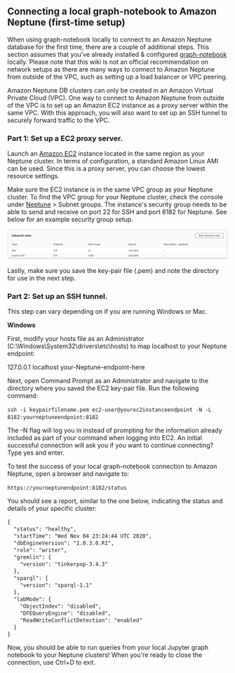 ## Connecting a local graph-notebook to Amazon Neptune (first-time setup)
When using graph-notebook locally to connect to an Amazon Neptune database for the first time, there are a couple of additional steps. This section assumes that you've already installed & configured [graph-notebook](https://github.com/aws/graph-notebook#installation) locally.  Please note that this wiki is not an official recommendation on network setups as there are many ways to connect to Amazon Neptune from outside of the VPC, such as setting up a load balancer or VPC peering.

Amazon Neptune DB clusters can only be created in an Amazon Virtual Private Cloud (VPC).  One way to connect to Amazon Neptune from outside of the VPC is to set up an Amazon EC2 instance as a proxy server within the same VPC. With this approach, you will also want to set up an SSH tunnel to securely forward traffic to the VPC. 

### Part 1: Set up a EC2 proxy server.
Launch an [Amazon EC2](https://aws.amazon.com/ec2/) instance located in the same region as your Neptune cluster. In terms of configuration, a standard Amazon Linux AMI can be used.  Since this is a proxy server, you can choose the lowest resource settings.  

Make sure the EC2 instance is in the same VPC group as your Neptune cluster. To find the VPC group for your Neptune cluster, check the console under [Neptune](https://console.aws.amazon.com/neptune/home) > Subnet groups. The instance's security group needs to be able to send and receive on port 22 for SSH and port 8182 for Neptune.  See below for an example security group setup.  

![Sample EC2 Inbound Rules](/././images/sample-ec2rules.png)

Lastly, make sure you save the key-pair file (.pem) and note the directory for use in the next step.

### Part 2: Set up an SSH tunnel.
This step can vary depending on if you are running Windows or Mac.

<b>Windows</b>

First, modify your hosts file as an Administrator (C:\Windows\System32\drivers\etc\hosts) to map localhost to your Neptune endpoint:

127.0.0.1   localhost   your-Neptune-endpoint-here

Next, open Command Prompt as an Administrator and navigate to the directory where you saved the EC2 key-pair file.  Run the following command:

`ssh -i keypairfilename.pem ec2-user@yourec2instanceendpoint -N -L 8182:yourneptuneendpoint:8182`

The -N flag will log you in instead of prompting for the information already included as part of your command when logging into EC2. An initial successful connection will ask you if you want to continue connecting? Type yes and enter.  

To test the success of your local graph-notebook connection to Amazon Neptune, open a browser and navigate to:

`https://yourneptunendpoint:8182/status` 

You should see a report, similar to the one below, indicating the status and details of your specific cluster:

```
{
  "status": "healthy",
  "startTime": "Wed Nov 04 23:24:44 UTC 2020",
  "dbEngineVersion": "1.0.3.0.R1",
  "role": "writer",
  "gremlin": {
    "version": "tinkerpop-3.4.3"
  },
  "sparql": {
    "version": "sparql-1.1"
  },
  "labMode": {
    "ObjectIndex": "disabled",
    "DFEQueryEngine": "disabled",
    "ReadWriteConflictDetection": "enabled"
  }
}
```

Now, you should be able to run queries from your local Jupyter graph notebook to your Neptune clusters!  When you're ready to close the connection, use Ctrl+D to exit.
